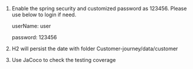 1. Enable the spring security and customized password as 123456. Please use below to login if need.
	
	userName: user
	
	password: 123456


2. H2 will persist the date with folder Customer-journey/data/customer


3. Use JaCoco to check the testing coverage
